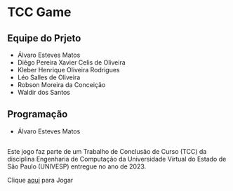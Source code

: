 # TCC Game

## Equipe do Prjeto
- Álvaro Esteves Matos
- Diêgo Pereira Xavier Celis de Oliveira
- Kleber Henrique Oliveira Rodrigues
- Léo Salles de Oliveira
- Robson Moreira da Conceição
- Waldir dos Santos

## Programação
- Álvaro Esteves Matos

##

Este jogo faz parte de um Trabalho de Conclusão de Curso (TCC) da disciplina Engenharia de Computação da Universidade Virtual do Estado de São Paulo (UNIVESP) entregue no ano de 2023.

Clique [aqui](https://alvaroematos.github.io/tcc-game/) para Jogar
